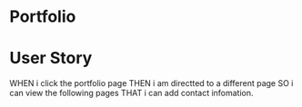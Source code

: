 # Portfolio

# User Story

WHEN i click the portfolio page 
THEN i am directted to a different page
SO i can view the following pages
THAT i can add contact infomation.
